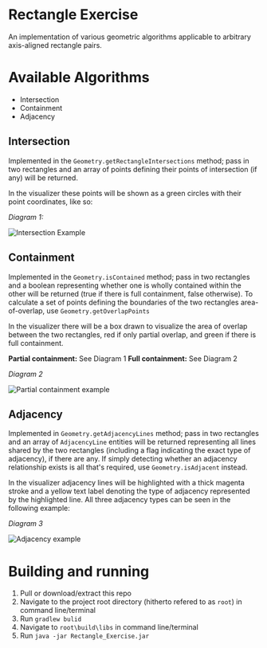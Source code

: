 # Rectangle Exercise
An implementation of various geometric algorithms applicable to arbitrary axis-aligned rectangle pairs.
# Available Algorithms
- Intersection
- Containment
- Adjacency

## Intersection
Implemented in the `Geometry.getRectangleIntersections` method; pass in two rectangles and an array of points defining their points of intersection (if any) will be returned. 

In the visualizer these points will be shown as a green circles with their point coordinates, like so:

*Diagram 1:*

![Intersection Example](https://i.imgur.com/zt6FJDW.png)

## Containment
Implemented in the `Geometry.isContained` method; pass in two rectangles and a boolean representing whether one is wholly contained within the other will be returned (true if there is full containment, false otherwise). To calculate a set of points defining the boundaries of the two rectangles area-of-overlap, use `Geometry.getOverlapPoints`

In the visualizer there will be a box drawn to visualize the area of overlap between the two rectangles, red if only partial overlap, and green if there is full containment.

__Partial containment:__ See Diagram 1
__Full containment:__ See Diagram 2

*Diagram 2*

![Partial containment example](https://i.imgur.com/wzpgOIN.png)

## Adjacency
Implemented in `Geometry.getAdjacencyLines` method; pass in two rectangles and an array of `AdjacencyLine` entities will be returned representing all lines shared by the two rectangles (including a flag indicating the exact type of adjacency), if there are any. If simply detecting whether an adjacency relationship exists is all that's required, use `Geometry.isAdjacent` instead.

In the visualizer adjacency lines will be highlighted with a thick magenta stroke and a yellow text label denoting the type of adjacency represented by the highlighted line. All three adjacency types can be seen in the following example:

*Diagram 3*

![Adjacency example](https://i.imgur.com/WU7ed3P.png)

# Building and running
1) Pull or download/extract this repo
2) Navigate to the project root directory (hitherto refered to as `root`) in command line/terminal
3) Run `gradlew bulid`
4) Navigate to `root\build\libs` in command line/terminal
5) Run `java -jar Rectangle_Exercise.jar`